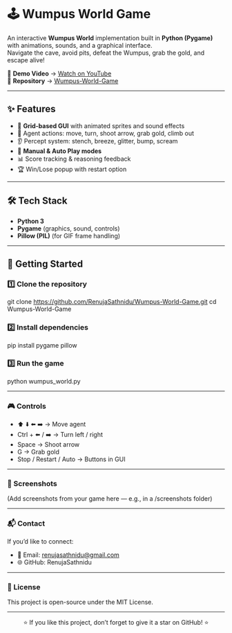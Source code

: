 # 🕹️ Wumpus World Game  

An interactive **Wumpus World** implementation built in **Python (Pygame)** with animations, sounds, and a graphical interface.  
Navigate the cave, avoid pits, defeat the Wumpus, grab the gold, and escape alive!  

🎥 **Demo Video** → [Watch on YouTube](https://www.youtube.com/watch?v=ikOUOWSridM)  
📂 **Repository** → [Wumpus-World-Game](https://github.com/RenujaSathnidu/Wumpus-World-Game)  

---

## ✨ Features
- 🎨 **Grid-based GUI** with animated sprites and sound effects  
- 🧭 Agent actions: move, turn, shoot arrow, grab gold, climb out  
- 👂 Percept system: stench, breeze, glitter, bump, scream  
- 🔄 **Manual & Auto Play modes**  
- 📊 Score tracking & reasoning feedback  
- 🏆 Win/Lose popup with restart option  

---

## 🛠️ Tech Stack
- **Python 3**  
- **Pygame** (graphics, sound, controls)  
- **Pillow (PIL)** (for GIF frame handling)  

---

## 🚀 Getting Started

### 1️⃣ Clone the repository  

git clone https://github.com/RenujaSathnidu/Wumpus-World-Game.git
cd Wumpus-World-Game

### 2️⃣ Install dependencies

pip install pygame pillow

### 3️⃣ Run the game

python wumpus_world.py

---

### 🎮 Controls

- ⬆️ ⬇️ ⬅️ ➡️ → Move agent
- Ctrl + ⬅️ / ➡️ → Turn left / right
- Space → Shoot arrow
- G → Grab gold
- Stop / Restart / Auto → Buttons in GUI

---

### 📸 Screenshots

(Add screenshots from your game here — e.g., in a /screenshots folder)

---

### 📬 Contact

If you’d like to connect:

- 📧 Email: renujasathnidu@gmail.com
- 🌐 GitHub: RenujaSathnidu

---

### 📜 License

This project is open-source under the MIT License.

---

<p align="center"> ⭐ If you like this project, don’t forget to give it a star on GitHub! ⭐ </p>
